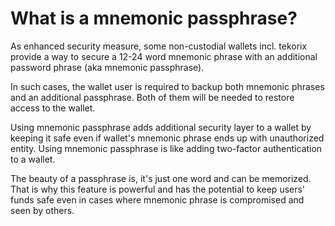 # What is a mnemonic passphrase?

As enhanced security measure, some non-custodial wallets incl. tekorix provide a way to secure a 12-24 word mnemonic phrase with an additional password phrase (aka mnemonic passphrase).

In such cases, the wallet user is required to backup both mnemonic phrases and an additional passphrase. Both of them will be needed to restore access to the wallet.

Using mnemonic passphrase adds additional security layer to a wallet by keeping it safe even if wallet's mnemonic phrase ends up with unauthorized entity. Using mnemonic passphrase is like adding two-factor authentication to a wallet.

The beauty of a passphrase is, it's just one word and can be memorized. That is why this feature is powerful and has the potential to keep users' funds safe even in cases where mnemonic phrase is compromised and seen by others.
